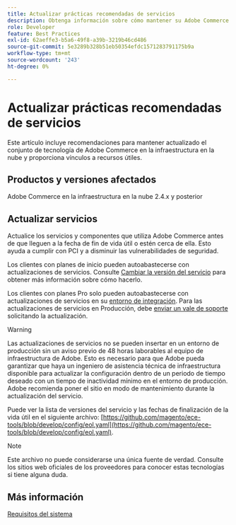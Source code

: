 ```yaml
---
title: Actualizar prácticas recomendadas de servicios
description: Obtenga información sobre cómo mantener su Adobe Commerce en la pila de tecnología de infraestructura en la nube actualizada.
role: Developer
feature: Best Practices
exl-id: 62aeffe3-b5a6-49f8-a39b-3219b46cd486
source-git-commit: 5e3289b328b51eb50354efdc1571283791175b9a
workflow-type: tm+mt
source-wordcount: '243'
ht-degree: 0%

---
```


# Actualizar prácticas recomendadas de servicios

Este artículo incluye recomendaciones para mantener actualizado el conjunto de tecnología de Adobe Commerce en la infraestructura en la nube y proporciona vínculos a recursos útiles.

## Productos y versiones afectados

Adobe Commerce en la infraestructura en la nube 2.4.x y posterior

## Actualizar servicios

Actualice los servicios y componentes que utiliza Adobe Commerce antes de que lleguen a la fecha de fin de vida útil o estén cerca de ella. Esto ayuda a cumplir con PCI y a disminuir las vulnerabilidades de seguridad.

Los clientes con planes de inicio pueden autoabastecerse con actualizaciones de servicios. Consulte [Cambiar la versión del servicio](https://experienceleague.adobe.com/es/docs/commerce-cloud-service/user-guide/configure/service/services-yaml#change-service-version) para obtener más información sobre cómo hacerlo.

Los clientes con planes Pro solo pueden autoabastecerse con actualizaciones de servicios en su [entorno de integración](https://experienceleague.adobe.com/docs/commerce-knowledge-base/kb/announcements/commerce-announcements/integration-environment-enhancement-request-pro-and-starter.html?lang=es). Para las actualizaciones de servicios en Producción, debe [enviar un vale de soporte](https://experienceleague.adobe.com/docs/commerce-knowledge-base/kb/help-center-guide/magento-help-center-user-guide.html?lang=es#submit-ticket) solicitando la actualización.

>[!WARNING]
>
>Las actualizaciones de servicios no se pueden insertar en un entorno de producción sin un aviso previo de 48 horas laborables al equipo de infraestructura de Adobe. Esto es necesario para que Adobe pueda garantizar que haya un ingeniero de asistencia técnica de infraestructura disponible para actualizar la configuración dentro de un periodo de tiempo deseado con un tiempo de inactividad mínimo en el entorno de producción. Adobe recomienda poner el sitio en modo de mantenimiento durante la actualización del servicio.

Puede ver la lista de versiones del servicio y las fechas de finalización de la vida útil en el siguiente archivo: [https://github.com/magento/ece-tools/blob/develop/config/eol.yaml](https://github.com/magento/ece-tools/blob/develop/config/eol.yaml).

>[!NOTE]
>
>Este archivo no puede considerarse una única fuente de verdad. Consulte los sitios web oficiales de los proveedores para conocer estas tecnologías si tiene alguna duda.

## Más información

[Requisitos del sistema](../../../installation/system-requirements.md)
